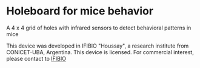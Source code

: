 # Holeboard for mice behavior
A 4 x 4 grid of holes with infrared sensors to detect behavioral patterns in mice

This device was developed in IFIBIO "Houssay", a research institute from CONICET-UBA, Argentina.
This device is licensed. For commercial interest, please contact to [IFIBIO](https://ifibio-uba.conicet.gov.ar/contacto-2/)
